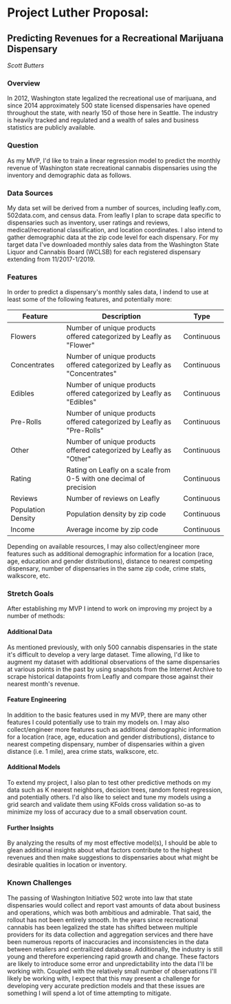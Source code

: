 # Project Luther Proposal:

## Predicting Revenues for a Recreational Marijuana Dispensary

_Scott Butters_

### Overview

In 2012, Washington state legalized the recreational use of marijuana, and since 2014 approximately 500 state licensed dispensaries have opened throughout the state, with nearly 150 of those here in Seattle. The industry is heavily tracked and regulated and a wealth of sales and business statistics are publicly available.

### Question

As my MVP, I'd like to train a linear regression model to predict the monthly revenue of Washington state recreational cannabis dispensaries using the inventory and demographic data as follows.

### Data Sources

My data set will be derived from a number of sources, including leafly.com, 502data.com, and census data. From leafly I plan to scrape data specific to dispensaries such as inventory, user ratings and reviews, medical/recreational classification, and location coordinates. I also intend to gather demographic data at the zip code level for each dispensary. For my target data I've downloaded monthly sales data from the Washington State Liquor and Cannabis Board (WCLSB) for each registered dispensary extending from 11/2017-1/2019. 

### Features

In order to predict a dispensary's monthly sales data, I indend to use at least some of the following features, and potentially more:

| Feature            | Description                                                  | Type       |
| ------------------ | ------------------------------------------------------------ | ---------- |
| Flowers            | Number of unique products offered categorized by Leafly as "Flower" | Continuous |
| Concentrates       | Number of unique products offered categorized by Leafly as "Concentrates" | Continuous |
| Edibles            | Number of unique products offered categorized by Leafly as "Edibles" | Continuous |
| Pre-Rolls          | Number of unique products offered categorized by Leafly as "Pre-Rolls" | Continuous |
| Other              | Number of unique products offered categorized by Leafly as "Other" | Continuous |
| Rating             | Rating on Leafly on a scale from 0-5 with one decimal of precision | Continuous |
| Reviews            | Number of reviews on Leafly                                  | Continuous |
| Population Density | Population density by zip code                               | Continuous |
| Income             | Average income by zip code                                   | Continuous |

Depending on available resources, I may also collect/engineer more features such as additional demographic information for a location (race, age, education and gender distributions), distance to nearest competing dispensary, number of dispensaries in the same zip code, crime stats, walkscore, etc.

### Stretch Goals

After establishing my MVP I intend to work on improving my project by a number of methods:

#### Additional Data

As mentioned previously, with only 500 cannabis dispensaries in the state it's difficult to develop a very large dataset. Time allowing, I'd like to augment my dataset with additional observations of the same dispensaries at various points in the past by using snapshots from the Internet Archive to scrape historical datapoints from Leafly and compare those against their nearest month's revenue.

#### Feature Engineering

In addition to the basic features used in my MVP, there are many other features I could potentially use to train my models on. I may also collect/engineer more features such as additional demographic information for a location (race, age, education and gender distributions), distance to nearest competing dispensary, number of dispensaries within a given distance (i.e. 1 mile), area crime stats, walkscore, etc.

#### Additional Models

To extend my project, I also plan to test other predictive methods on my data such as K nearest neighbors, decision trees, random forest regression, and potentially others. I'd also like to select and tune my models using a grid search and validate them using KFolds cross validation so-as to minimize my loss of accuracy due to a small observation count.

#### Further Insights

By analyzing the results of my most effective model(s), I should be able to glean additional insights about what factors contribute to the highest revenues and then make suggestions to dispensaries about what might be desirable qualities in location or inventory.

### Known Challenges

The passing of Washington Initiative 502 wrote into law that state dispensaries would collect and report vast amounts of data about business and operations, which was both ambitious and admirable. That said, the rollout has not been entirely smooth. In the years since recreational cannabis has been legalized the state has shifted between multiple providers for its data collection and aggregation services and there have been numerous reports of inaccuracies and inconsistencies in the data between retailers and centrailized database. Additionally, the industry is still young and therefore experiencing rapid growth and change. These factors are likely to introduce some error and unpredictability into the data I'll be working with. Coupled with the relatively small number of observations I'll likely be working with, I expect that this may present a challenge for developing very accurate prediction models and that these issues are something I will spend a lot of time attempting to mitigate.